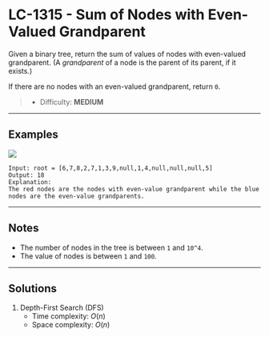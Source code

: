 # LC-1315 - Sum of Nodes with Even-Valued Grandparent

Given a binary tree, return the sum of values of nodes with even-valued grandparent.  (A *grandparent* of a node is the parent of its parent, if it exists.)

If there are no nodes with an even-valued grandparent, return `0`.

> * Difficulty: **MEDIUM**

---
## Examples

![](../res/img/LC-1315.)
```
Input: root = [6,7,8,2,7,1,3,9,null,1,4,null,null,null,5]
Output: 18
Explanation: 
The red nodes are the nodes with even-value grandparent while the blue nodes are the even-value grandparents.
```

---
## Notes

* The number of nodes in the tree is between `1` and `10^4`.
* The value of nodes is between `1` and `100`.

---
## Solutions

1. Depth-First Search (DFS)
    * Time complexity: $O(n)$
    * Space complexity: $O(n)$
